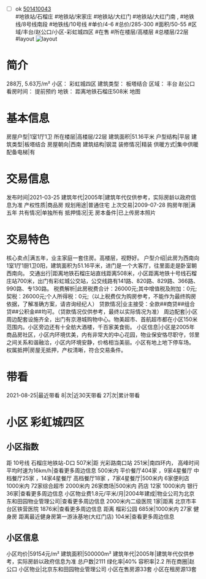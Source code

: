 - [ ] ok [501410043](https://bj.5i5j.com/ershoufang/501410043.html)  
 #地铁站/石榴庄 #地铁站/宋家庄 #地铁站/大红门 #地铁站/大红门南 ,  #地铁线/8号线南段 #地铁线/10号线
#单价/4-6 #总价/285-300 #面积/50-55   #区域/丰台/赵公口/小区-彩虹城四区 #在售 #所在楼层/高楼层 #总楼层/22层 #layout 
![layout](http://image2a.5i5j.com/bdir/layout/6c5f245a1dfb4b8ebcdd28bc3d10bebf.jpg_P5.jpg) 
# 简介 
 288万,  5.63万/m² 
小区： 彩虹城四区
建筑类型： 板塔结合
区域： 丰台 赵公口
看房时间： 提前预约
地铁： 距离地铁石榴庄508米 地图
# 基本信息 
 房屋户型|1室1厅1卫
所在楼层|高楼层/22层
建筑面积|51.16平米
户型结构|平层
建筑类型|板塔结合
房屋朝向|西南
建筑结构|钢混
装修情况|精装
供暖方式|集中供暖
配备电梯|有
# 交易信息 
 发布时间|2021-03-25
建筑年代|2005年|建筑年代仅供参考，实际房龄以政府信息为准
产权性质|商品房
规划用途|普通住宅
上次交易|2009-07-28
购房年限|满五年
共有情况|单独所有
抵押情况|无
房本备件|已上传房本照片
# 交易特色 
 核心卖点|满五年，业主家庭一套住房。高楼层，视野好。
户型介绍|此房为西南向1室1厅1厨1卫0阳，建筑面积为51.16平米，进门是一个大客厅，往里面走是卧室朝西南向。
交通出行|距离地铁石榴庄站直线距离508米，小区距离地铁十号线石榴庄站700米，出门有彩虹城公交站，公交线路有141路、820路、829路、366路、990路、专130路。
税费解析|此房税费合计：26000元;其中增值税及附加：0元;契税：26000元;个人所得税：0元;（以上税费仅为购房参考，不能作为最终购房依据，了解准确方案，请咨询经纪人）
贷款情况|业主接受：全款##商贷##组合贷##公积金##均可。（贷款情况仅供参考，最终以实际情况为准）
周边配套|小区周边配套设施齐全，出门有京港城购物中心。物美超市、首航超市都在小区150米范围内。小区旁边还有十全舫大酒楼，千百家美食街。
小区信息|小区是2005年商品房社区，小区内环境优美，内有非常大的中心花园，物业保安恪尽职守，邻里之间关系和谐融洽，小区内环境安静，价格相当美丽。小区有地上地下停车场。
权属抵押|房屋无抵押，产权清晰，符合交易条件。
# 带看 
 2021-08-25|最近带看	 8|次|近30天带看	 27|次|累计带看
# 小区 彩虹城四区
## 小区指数 
 距 10号线 石榴庄地铁站-D口 507米|距 光彩路南口站 251米|南四环内， 高峰时间平均时速为16km/h|查看更多周边信息
500米内 平价餐厅404家 ，9家4星餐厅
中档餐厅25家 ，14家4星餐厅
高档餐厅18家 ，7家4星餐厅|500米内 6家便利店
1000米内 72家综合超市
2000米内 26家商场|500米内 药店 12家
1000米内 银行 36家|查看更多周边信息
小区物业费1.8元/平米/月|2004年建成|物业公司为北京东和田园物业管理公司|查看更多周边信息
2000米内二级医院 1家|距离 北京市丰台区铁营医院  1876米|查看更多周边信息
距离 榴彩公园 685米|1000米内 27家 健身房
距离最近健身房第一游泳基地(大红门店) 104米|查看更多周边信息
## 小区信息 
 小区均价|59154元/m²
建筑面积|500000m²
建筑年代|2005年|建筑年代仅供参考，实际房龄以政府信息为准
总户数|2111
绿化率|40%
容积率|2.2
所在商圈|赵公口
小区物业|北京东和田园物业管理公司
小区在售房源33套
小区在租房源13套

